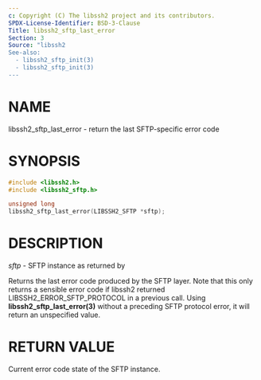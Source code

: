 ```yaml
---
c: Copyright (C) The libssh2 project and its contributors.
SPDX-License-Identifier: BSD-3-Clause
Title: libssh2_sftp_last_error
Section: 3
Source: "libssh2
See-also:
  - libssh2_sftp_init(3)
  - libssh2_sftp_init(3)
---
```


# NAME

libssh2_sftp_last_error - return the last SFTP-specific error code

# SYNOPSIS

~~~c
#include <libssh2.h>
#include <libssh2_sftp.h>

unsigned long
libssh2_sftp_last_error(LIBSSH2_SFTP *sftp);
~~~

# DESCRIPTION

*sftp* - SFTP instance as returned by

Returns the last error code produced by the SFTP layer. Note that this only
returns a sensible error code if libssh2 returned LIBSSH2_ERROR_SFTP_PROTOCOL
in a previous call. Using **libssh2_sftp_last_error(3)** without a
preceding SFTP protocol error, it will return an unspecified value.

# RETURN VALUE

Current error code state of the SFTP instance.
